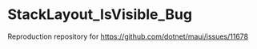 # StackLayout_IsVisible_Bug

Reproduction repository for https://github.com/dotnet/maui/issues/11678
